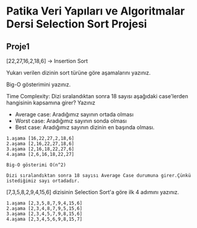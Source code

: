 # Patika Veri Yapıları ve Algoritmalar Dersi Selection Sort Projesi

## Proje1

[22,27,16,2,18,6] -> Insertion Sort

Yukarı verilen dizinin sort türüne göre aşamalarını yazınız.

Big-O gösterimini yazınız.

Time Complexity: Dizi sıralandıktan sonra 18 sayısı aşağıdaki case'lerden hangisinin kapsamına girer? Yazınız

* Average case: Aradığımız sayının ortada olması
* Worst case: Aradığımız sayının sonda olması
* Best case: Aradığımız sayının dizinin en başında olması.

```
1.aşama [16,22,27,2,18,6]
2.aşama [2,16,22,27,18,6]
3.aşama [2,16,18,22,27,6]
4.aşama [2,6,16,18,22,27]

Big-O gösterimi O(n^2)

Dizi sıralandıktan sonra 18 sayısı Average Case durumuna girer.Çünkü istediğimiz sayı ortadadır.
```

[7,3,5,8,2,9,4,15,6] dizisinin Selection Sort'a göre ilk 4 adımını yazınız.

```
1.aşama [2,3,5,8,7,9,4,15,6]
2.aşama [2,3,4,8,7,9,5,15,6]
3.aşama [2,3,4,5,7,9,8,15,6]
4.aşama [2,3,4,5,6,9,8,15,7]
```